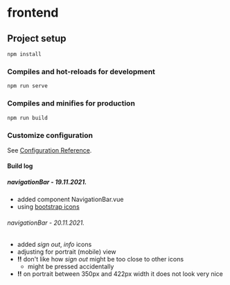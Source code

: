 # frontend

## Project setup
```
npm install
```

### Compiles and hot-reloads for development
```
npm run serve
```

### Compiles and minifies for production
```
npm run build
```

### Customize configuration
See [Configuration Reference](https://cli.vuejs.org/config/).

#### Build log

##### navigationBar - 19.11.2021.

- added component NavigationBar.vue
- using [bootstrap icons](https://icons.getbootstrap.com)

###### navigationBar - 20.11.2021.

- added *sign out*, *info* icons
- adjusting for portrait (mobile) view
- **!!** don't like how *sign out* might be too close to other icons
  - might be pressed accidentally
- **!!** on portrait between 350px and 422px width it does not look very nice